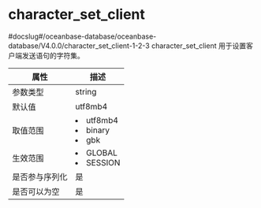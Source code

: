 character_set_client 
=========================================
#docslug#/oceanbase-database/oceanbase-database/V4.0.0/character_set_client-1-2-3
character_set_client 用于设置客户端发送语句的字符集。


| **属性**  |                                                                       **描述**                                                                        |
|---------|-----------------------------------------------------------------------------------------------------------------------------------------------------|
| 参数类型    | string                                                                                                                                              |
| 默认值     | utf8mb4                                                                                                                                             |
| 取值范围    | <li> utf8mb4   <li> binary   <li> gbk    |
| 生效范围    | <li> GLOBAL   <li> SESSION                                             |
| 是否参与序列化 | 是                                                                                                                                                   |
| 是否可以为空  | 是                                                                                                                                                   |



